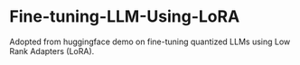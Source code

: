 # Fine-tuning-LLM-Using-LoRA
Adopted from huggingface demo on fine-tuning quantized LLMs using Low Rank Adapters (LoRA).
